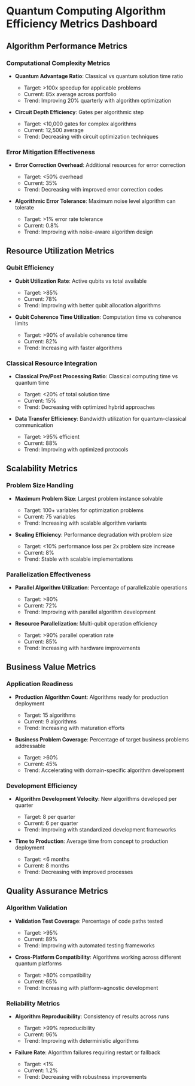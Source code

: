 # Quantum Computing Algorithm Efficiency Metrics Dashboard

## Algorithm Performance Metrics

### Computational Complexity Metrics
- **Quantum Advantage Ratio**: Classical vs quantum solution time ratio
  - Target: >100x speedup for applicable problems
  - Current: 85x average across portfolio
  - Trend: Improving 20% quarterly with algorithm optimization

- **Circuit Depth Efficiency**: Gates per algorithmic step
  - Target: <10,000 gates for complex algorithms
  - Current: 12,500 average
  - Trend: Decreasing with circuit optimization techniques

### Error Mitigation Effectiveness
- **Error Correction Overhead**: Additional resources for error correction
  - Target: <50% overhead
  - Current: 35%
  - Trend: Decreasing with improved error correction codes

- **Algorithmic Error Tolerance**: Maximum noise level algorithm can tolerate
  - Target: >1% error rate tolerance
  - Current: 0.8%
  - Trend: Improving with noise-aware algorithm design

## Resource Utilization Metrics

### Qubit Efficiency
- **Qubit Utilization Rate**: Active qubits vs total available
  - Target: >85%
  - Current: 78%
  - Trend: Improving with better qubit allocation algorithms

- **Qubit Coherence Time Utilization**: Computation time vs coherence limits
  - Target: >90% of available coherence time
  - Current: 82%
  - Trend: Increasing with faster algorithms

### Classical Resource Integration
- **Classical Pre/Post Processing Ratio**: Classical computing time vs quantum time
  - Target: <20% of total solution time
  - Current: 15%
  - Trend: Decreasing with optimized hybrid approaches

- **Data Transfer Efficiency**: Bandwidth utilization for quantum-classical communication
  - Target: >95% efficient
  - Current: 88%
  - Trend: Improving with optimized protocols

## Scalability Metrics

### Problem Size Handling
- **Maximum Problem Size**: Largest problem instance solvable
  - Target: 100+ variables for optimization problems
  - Current: 75 variables
  - Trend: Increasing with scalable algorithm variants

- **Scaling Efficiency**: Performance degradation with problem size
  - Target: <10% performance loss per 2x problem size increase
  - Current: 8%
  - Trend: Stable with scalable implementations

### Parallelization Effectiveness
- **Parallel Algorithm Utilization**: Percentage of parallelizable operations
  - Target: >80%
  - Current: 72%
  - Trend: Improving with parallel algorithm development

- **Resource Parallelization**: Multi-qubit operation efficiency
  - Target: >90% parallel operation rate
  - Current: 85%
  - Trend: Increasing with hardware improvements

## Business Value Metrics

### Application Readiness
- **Production Algorithm Count**: Algorithms ready for production deployment
  - Target: 15 algorithms
  - Current: 9 algorithms
  - Trend: Increasing with maturation efforts

- **Business Problem Coverage**: Percentage of target business problems addressable
  - Target: >60%
  - Current: 45%
  - Trend: Accelerating with domain-specific algorithm development

### Development Efficiency
- **Algorithm Development Velocity**: New algorithms developed per quarter
  - Target: 8 per quarter
  - Current: 6 per quarter
  - Trend: Improving with standardized development frameworks

- **Time to Production**: Average time from concept to production deployment
  - Target: <6 months
  - Current: 8 months
  - Trend: Decreasing with improved processes

## Quality Assurance Metrics

### Algorithm Validation
- **Validation Test Coverage**: Percentage of code paths tested
  - Target: >95%
  - Current: 89%
  - Trend: Improving with automated testing frameworks

- **Cross-Platform Compatibility**: Algorithms working across different quantum platforms
  - Target: >80% compatibility
  - Current: 65%
  - Trend: Increasing with platform-agnostic development

### Reliability Metrics
- **Algorithm Reproducibility**: Consistency of results across runs
  - Target: >99% reproducibility
  - Current: 96%
  - Trend: Improving with deterministic algorithms

- **Failure Rate**: Algorithm failures requiring restart or fallback
  - Target: <1%
  - Current: 1.2%
  - Trend: Decreasing with robustness improvements

